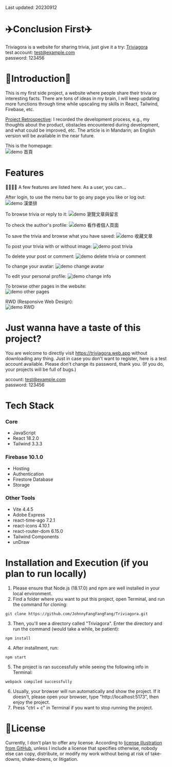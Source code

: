 Last updated: 20230912  

# ✈️Conclusion First✈️
Triviagora is a website for sharing trivia, just give it a try: [Triviagora](https://triviagora.web.app/)  
test account: test@example.com  
password: 123456  

# 🚀Introduction🚀
This is my first side project, a website where people share their trivia or interesting facts. There are tons of ideas in my brain, I will keep updating more functions through time while upscaling my skills in React, Tailwind, Firebase, etc.  

[Project Retrospective](https://medium.com/@johnnyfang_11536/side-project-triviagora-f8eaa4593423): I recorded the development process, e.g., my thoughts about the product, obstacles encountered during development, and what could be improved, etc. The article is in Mandarin; an English version will be available in the near future.  

This is the homepage:  
![demo 首頁](https://github.com/JohnnyFangFangFang/Triviagora/assets/121143837/7beb440d-c421-4f42-a4c0-873d1673d626)


# Features
👨‍👩‍👧‍👦 A few features are listed here. As a user, you can...  


After login, to use the menu bar to go any page you like or log out:  
![demo 漢堡排](https://github.com/JohnnyFangFangFang/Triviagora/assets/121143837/899ac8fe-8107-4186-ab26-f468216feb6c)


To browse trivia or reply to it:
![demo 瀏覽文章與留言](https://github.com/JohnnyFangFangFang/Triviagora/assets/121143837/4060c97e-d44a-429e-b777-f912a67fb212)


To check the author's profile:
![demo 看作者個人頁面](https://github.com/JohnnyFangFangFang/Triviagora/assets/121143837/92262c89-0d86-4922-9d13-f36459f987cf)


To save the trivia and browse what you have saved:
![demo 收藏文章](https://github.com/JohnnyFangFangFang/Triviagora/assets/121143837/70af78b5-18e3-422b-8495-d24e46555420)


To post your trivia with or without image:
![demo post trivia](https://github.com/JohnnyFangFangFang/Triviagora/assets/121143837/04546937-9e17-4431-a81d-a62d4a7e8685)


To delete your post or comment:
![demo delete trivia or comment](https://github.com/JohnnyFangFangFang/Triviagora/assets/121143837/26aac45c-9b96-4e8c-9f12-b6818f1e153e)


To change your avatar:
![demo change avatar](https://github.com/JohnnyFangFangFang/Triviagora/assets/121143837/afa82023-0c6e-4482-af3f-833c9132c9df)


To edit your personal profile:
![demo change info](https://github.com/JohnnyFangFangFang/Triviagora/assets/121143837/4143cd16-2163-443f-bafd-15ed89166bf5)


To browse other pages in the website:  
![demo other pages](https://github.com/JohnnyFangFangFang/Triviagora/assets/121143837/7f44556d-07ee-43d5-b747-92f61d8d5a36)


RWD (Responsive Web Design):  
![demo RWD](https://github.com/JohnnyFangFangFang/Triviagora/assets/121143837/5b2e720d-62f1-42ca-a63c-50f4d42a8b0f)



# Just wanna have a taste of this project?
You are welcome to directly visit https://triviagora.web.app without downloading any thing. Just in case you don't want to register, here is a test account available. Please don't change its password, thank you. (If you do, your projects will be full of bugs.)  

account: test@example.com  
password: 123456


# Tech Stack
### Core
* JavaScript
* React 18.2.0
* Tailwind 3.3.3

### Firebase 10.1.0
* Hosting
* Authentication
* Firestore Database
* Storage

### Other Tools
* Vite 4.4.5
* Adobe Express
* react-time-ago 7.2.1
* react-icons 4.10.1
* react-router-dom 6.15.0
* Tailwind Components
* unDraw


# Installation and Execution (if you plan to run locally)
1. Please ensure that Node.js (18.17.0) and npm are well installed in your local environment.
2. Find a folder where you want to put this project, open Terminal, and run the command for cloning:
```
git clone https://github.com/JohnnyFangFangFang/Triviagora.git
```
3. Then, you'll see a directory called "Triviagora". Enter the directory and run the command (would take a while, be patient):
```
npm install
```
4. After installment, run:
```
npm start
```
5. The project is ran successfully while seeing the following info in Terminal:
```
webpack compiled successfully
```
6. Usually, your browser will run automatically and show the project. If it doesn't, please open your browser, type "http://localhost:5173", then enjoy the project.
7. Press "ctrl + c" in Terminal if you want to stop running the project.  

# 🔐License
Currently, I don't plan to offer any license. According to [license illustration from GitHub](https://choosealicense.com/no-permission/), unless I include a license that specifies otherwise, nobody else can copy, distribute, or modify my work without being at risk of take-downs, shake-downs, or litigation.
